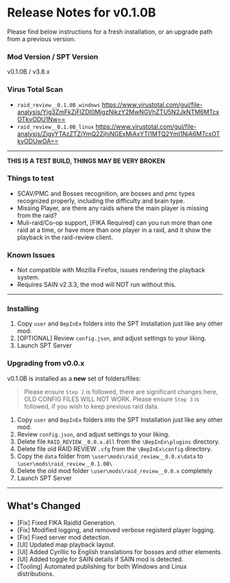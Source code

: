 # Release Notes for v0.1.0B

Please find below instructions for a fresh installation, or an upgrade path from a previous version.

### Mod Version / SPT Version
v0.1.0B / v3.8.x

### Virus Total Scan
- `raid_review__0.1.0B_windows` https://www.virustotal.com/gui/file-analysis/Yjg3ZmFkZjFlZDI0MjgzNjkzY2MwNGVhZTU5N2JkNTM6MTcxOTkyODU1Nw==
- `raid_review__0.1.0B_linux` https://www.virustotal.com/gui/file-analysis/ZjgyYTAzZTZjYmQ2ZjhiNGExMjAxYTI1MTQ2YmI1NjA6MTcxOTkyODUwOA==

---

**THIS IS A TEST BUILD, THINGS MAY BE VERY BROKEN**

### Things to test
- SCAV/PMC and Bosses recognition, are bosses and pmc types recognized properly, including the difficulty and brain type.
- Missing Player, are there any raids where the main player is missing from the raid?
- Muli-raid/Co-op support, [FIKA Required] can you run more than one raid at a time, or have more than one player in a raid, and it show the playback in the raid-review client.

### Known Issues
- Not compatible with Mozilla Firefox, issues rendering the playback system.
- Requires SAIN v2.3.3, the mod will NOT run without this.
---
### Installing

1. Copy `user` and `BepInEx` folders into the SPT Installation just like any other mod.
2. [OPTIONAL] Review `config.json`, and adjust settings to your liking.  
3. Launch SPT Server

### Upgrading from v0.0.x

v0.1.0B is installed as a **new** set of folders/files:

> Please ensure `Step 2` is followed, there are significant changes here, OLD CONFIG FILES WILL NOT WORK.
> Please ensure `Step 3` is followed, if you wish to keep previous raid data.

1. Copy `user` and `BepInEx` folders into the SPT Installation just like any other mod.
2. Review `config.json`, and adjust settings to your liking.  
3. Delete file `RAID_REVIEW__0.0.x.dll` from the `\BepInEx\plugins` directory.
4. Delete file old RAID REVIEW `.cfg` from the `\BepInEx\config` directory.
5. Copy the `data` folder from `\user\mods\raid_review__0.0.x\data` to `\user\mods\raid_review__0.1.0B\`
6. Delete the old mod folder `\user\mods\raid_review__0.0.x` completely
7. Launch SPT Server

---

## What's Changed
- [Fix] Fixed FIKA RaidId Generation.
- [Fix] Modified logging, and removed verbose registerd player logging.
- [Fix] Fixed server mod detection.
- [UI] Updated map playback layout.
- [UI] Added Cyrillic to English translations for bosses and other elements.
- [UI] Added toggle for SAIN details if SAIN mod is detected.
- [Tooling] Automated publishing for both Windows and Linux distributions.